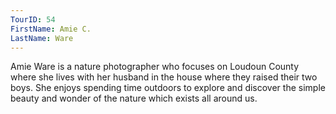 ```yaml
---
TourID: 54
FirstName: Amie C.
LastName: Ware
---
```

Amie Ware is a nature photographer who focuses on Loudoun County where she lives with her husband in the house where they raised their two boys. She enjoys spending time outdoors to explore and discover the simple beauty and wonder of the nature which exists all around us.
